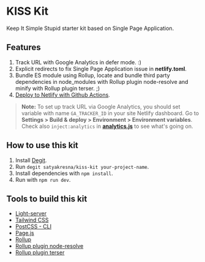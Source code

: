 # KISS Kit

Keep It Simple Stupid starter kit based on Single Page Application.

## Features

1. Track URL with Google Analytics in defer mode. :)
2. Explicit redirects to fix Single Page Application issue in **netlify.toml**.
3. Bundle ES module using Rollup, locate and bundle third party dependencies in node_modules with Rollup plugin node-resolve and minify with Rollup plugin terser. ;)
4. [Deploy to Netlify with Github Actions](https://github.com/marketplace/actions/netlify-deploy).

> **Note:** To set up track URL via Google Analytics, you should set variable with name `GA_TRACKER_ID` in your site Netlify dashboard. Go to **Settings > Build & deploy > Environment > Environment variables**. Check also `inject:analytics` in [**analytics.js**](/analytics.js) to see what's going on.

## How to use this kit

1. Install [Degit](https://github.com/Rich-Harris/degit).
2. Run `degit satyakresna/kiss-kit your-project-name`.
3. Install dependencies with `npm install`.
4. Run with `npm run dev`.

## Tools to build this kit

- [Light-server](https://github.com/txchen/light-server)
- [Tailwind CSS](https://tailwindcss.com/)
- [PostCSS - CLI](https://github.com/postcss/postcss-cli)
- [Page.js](https://github.com/visionmedia/page.js)
- [Rollup](https://rollupjs.org/guide/en/)
- [Rollup plugin node-resolve](https://github.com/rollup/plugins/tree/master/packages/node-resolve)
- [Rollup plugin terser](https://github.com/TrySound/rollup-plugin-terser)
